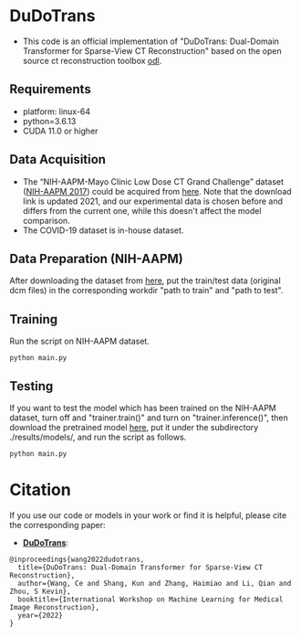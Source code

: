 # DuDoTrans
- This code is an official implementation of "DuDoTrans: Dual-Domain Transformer for Sparse-View CT Reconstruction" based on the open source ct reconstruction toolbox [odl](https://github.com/odlgroup/odl).

## Requirements
- platform: linux-64
- python=3.6.13
- CUDA 11.0 or higher
## Data Acquisition
- The “NIH-AAPM-Mayo Clinic Low Dose CT Grand Challenge” dataset ([NIH-AAPM 2017](https://www.aapm.org/grandchallenge/lowdosect/)) could be acquired from [here](https://aapm.app.box.com/s/eaw4jddb53keg1bptavvvd1sf4x3pe9h). Note that the download link is updated 2021, and our experimental data is chosen before and differs from the current one, while this doesn't affect the model comparison.
- The COVID-19 dataset is in-house dataset.

## Data Preparation (NIH-AAPM)
After downloading the dataset from [here](https://aapm.app.box.com/s/eaw4jddb53keg1bptavvvd1sf4x3pe9h), put the train/test data (original dcm files) in the corresponding workdir "path to train" and "path to test".

## Training
Run the script on NIH-AAPM dataset.

`python main.py`

## Testing 
If  you want to test the model which has been trained on the NIH-AAPM dataset, turn off and "trainer.train()" and turn on "trainer.inference()", then download the pretrained model [here](https://drive.google.com/file/d/165KZKtZWxOTVb2ahHFpjW__Mli_tA13G/view?usp=share_link), put it under the subdirectory ./results/models/, and run the script as follows.

`python main.py`

# Citation
If you use our code or models in your work or find it is helpful, please cite the corresponding paper:

- **[DuDoTrans](https://link.springer.com/chapter/10.1007/978-3-031-17247-2_9)**:
```
@inproceedings{wang2022dudotrans,
  title={DuDoTrans: Dual-Domain Transformer for Sparse-View CT Reconstruction},  
  author={Wang, Ce and Shang, Kun and Zhang, Haimiao and Li, Qian and Zhou, S Kevin},
  booktitle={International Workshop on Machine Learning for Medical Image Reconstruction},
  year={2022}
}
```
